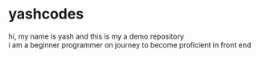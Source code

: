# yashcodes
hi, my name is yash and this is my a demo repository
<br>
i am a beginner programmer on journey to become proficient in front end
